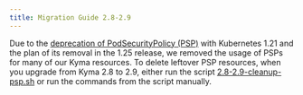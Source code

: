```yaml
---
title: Migration Guide 2.8-2.9
---
```


Due to the [deprecation of PodSecurityPolicy (PSP)](https://kubernetes.io/blog/2021/04/06/podsecuritypolicy-deprecation-past-present-and-future/) with Kubernetes 1.21 and the plan of its removal in the 1.25 release, we removed the usage of PSPs for many of our Kyma resources. To delete leftover PSP resources, when you upgrade from Kyma 2.8 to 2.9, either run the script [2.8-2.9-cleanup-psp.sh](https://github.com/kyma-project/kyma/blob/release-2.9/docs/assets/2.8-2.9-cleanup-psp.sh) or run the commands from the script manually.
